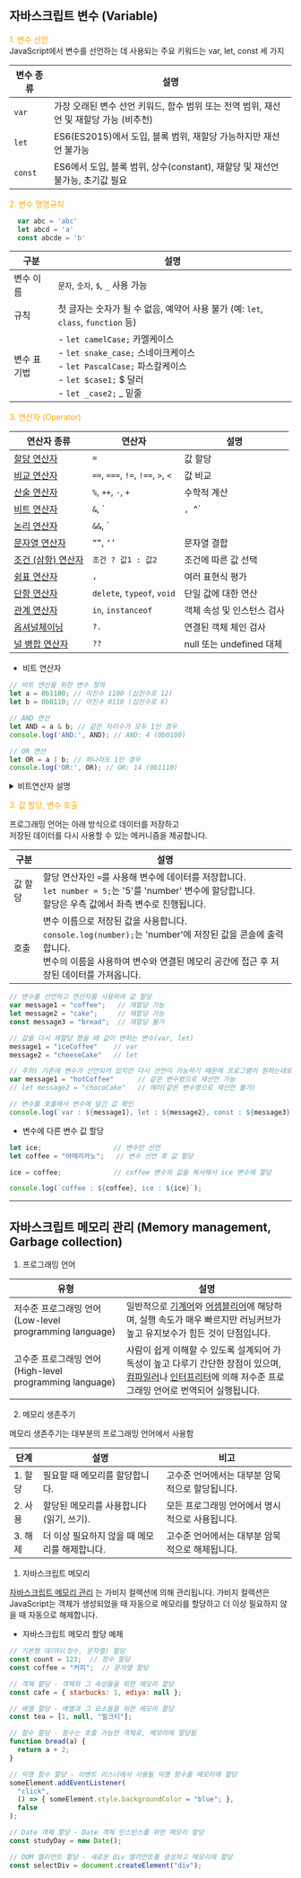 
## 자바스크립트 변수 (Variable)

  <span style="color: orange;">1. 변수 선언</span>  
  JavaScript에서 변수를 선언하는 데 사용되는 주요 키워드는 var, let, const 세 가지

  | 변수 종류 | 설명  |
  |---------|------|
  | `var`     | 가장 오래된 변수 선언 키워드, 함수 범위 또는 전역 범위, 재선언 및 재할당 가능 (비추천) |
  | `let`     | ES6(ES2015)에서 도입, 블록 범위, 재할당 가능하지만 재선언 불가능     |
  | `const`   | ES6에서 도입, 블록 범위, 상수(constant), 재할당 및 재선언 불가능, 초기값 필요 |

  <span style="color: orange;">2. 변수 명명규칙</span>  

```js
  var abc = 'abc'
  let abcd = 'a'
  const abcde = 'b'
```


  | 구분 | 설명 |
  |-----|-----|
  | 변수 이름   | `문자`, `숫자`, `$`, `_` 사용 가능 |
  | 규칙       | 첫 글자는 숫자가 될 수 없음, 예약어 사용 불가 (예: `let`, `class`, `function` 등) |
  | 변수 표기법  | - `let camelCase;` 카멜케이스<br>- `let snake_case;` 스네이크케이스<br>- `let PascalCase;` 파스칼케이스<br>- `let $case1;`     $ 달러<br>- `let _case2;`     _ 밑줄 |

  <span style="color: orange;">3. 연산자 (Operator)</span>  

  | 연산자 종류 | 연산자 | 설명 |
  | -------- | ---- | ---- |
  | [할당 연산자](https://developer.mozilla.org/ko/docs/Web/JavaScript/Guide/Expressions_and_operators#%ED%95%A0%EB%8B%B9_%EC%97%B0%EC%82%B0%EC%9E%90) | `=` | 값 할당 |
  | [비교 연산자](https://developer.mozilla.org/ko/docs/Web/JavaScript/Guide/Expressions_and_operators#%EB%B9%84%EA%B5%90_%EC%97%B0%EC%82%B0%EC%9E%90) | `==`, `===`, `!=`, `!==`, `>`, `<` | 값 비교 |
  | [산술 연산자](https://developer.mozilla.org/ko/docs/Web/JavaScript/Guide/Expressions_and_operators#%EC%82%B0%EC%88%A0_%EC%97%B0%EC%82%B0%EC%9E%90) | `%`, `++`, `-`, `+` | 수학적 계산 |
  | [비트 연산자](https://developer.mozilla.org/ko/docs/Web/JavaScript/Guide/Expressions_and_operators#%EB%B9%84%ED%8A%B8_%EC%97%B0%EC%82%B0%EC%9E%90) | `&`, `|`, `^` | 비트 단위 연산 |
  | [논리 연산자](https://developer.mozilla.org/ko/docs/Web/JavaScript/Guide/Expressions_and_operators#%EB%85%BC%EB%A6%AC_%EC%97%B0%EC%82%B0%EC%9E%90) | `&&`, `||`, `!` | 논리적 조건 판단 |
  | [문자열 연산자](https://developer.mozilla.org/ko/docs/Web/JavaScript/Guide/Expressions_and_operators#%EB%AC%B8%EC%9E%90%EC%97%B4_%EC%97%B0%EC%82%B0%EC%9E%90) | `“”`, `‘’` | 문자열 결합 |
  | [조건 (삼항) 연산자](https://developer.mozilla.org/ko/docs/Web/JavaScript/Guide/Expressions_and_operators#%EC%A1%B0%EA%B1%B4_%EC%82%BC%ED%95%AD_%EC%97%B0%EC%82%B0%EC%9E%90) | `조건 ? 값1 : 값2` | 조건에 따른 값 선택 |
  | [쉼표 연산자](https://developer.mozilla.org/ko/docs/Web/JavaScript/Guide/Expressions_and_operators#%EC%89%BC%ED%91%9C_%EC%97%B0%EC%82%B0%EC%9E%90) | `,` | 여러 표현식 평가 |
  | [단항 연산자](https://developer.mozilla.org/ko/docs/Web/JavaScript/Guide/Expressions_and_operators#%EB%8B%A8%ED%95%AD_%EC%97%B0%EC%82%B0%EC%9E%90) | `delete`, `typeof`, `void` | 단일 값에 대한 연산 |
  | [관계 연산자](https://developer.mozilla.org/ko/docs/Web/JavaScript/Guide/Expressions_and_operators#%EA%B4%80%EA%B3%84_%EC%97%B0%EC%82%B0%EC%9E%90) | `in`, `instanceof` | 객체 속성 및 인스턴스 검사 |
  | [옵셔널체이닝](https://developer.mozilla.org/ko/docs/Web/JavaScript/Reference/Operators/Optional_chaining) | `?.` | 연결된 객체 체인 검사 |
  | [널 병합 연산자](https://developer.mozilla.org/ko/docs/Web/JavaScript/Reference/Operators/Nullish_coalescing) | `??` | null 또는 undefined 대체 |

- 비트 연산자
  
```js
// 비트 연산을 위한 변수 정의
let a = 0b1100; // 이진수 1100 (십진수로 12)
let b = 0b0110; // 이진수 0110 (십진수로 6)

// AND 연산
let AND = a & b; // 같은 자리수가 모두 1인 경우
console.log('AND:', AND); // AND: 4 (0b0100)

// OR 연산
let OR = a | b; // 하나라도 1인 경우
console.log('OR:', OR); // OR: 14 (0b1110)
```

<details>
<summary>비트연산자 설명</summary>

정수를 이진수 단위로 연산합니다.

비트 AND (&) 연산자: 두 정수의 이진 표현에서 같은 위치에 있는 비트가 모두 1일 경우에만 결과의 해당 비트를 1로 설정합니다.

예시: a & b
a = 0b1100는 이진수로 1100 (십진수로 12) 입니다.
b = 0b0110는 이진수로 0110 (십진수로 6) 입니다.
a & b = 0b0100는 이진수로 0100 (십진수로 4) 입니다.
비트 OR (|) 연산자: 두 정수의 이진 표현에서 적어도 하나의 비트가 1이면 결과의 해당 비트를 1로 설정합니다.

예시: a | b
a = 0b1100는 이진수로 1100 (십진수로 12) 입니다.
b = 0b0110는 이진수로 0110 (십진수로 6) 입니다.
a | b = 0b1110는 이진수로 1110 (십진수로 14) 입니다.

</details>

<span style="color: orange;">3. 값 할당, 변수 호출</span>  

프로그래밍 언어는 아래 방식으로 데이터를 저장하고 <br/> 저장된 데이터를 다시 사용할 수 있는 메커니즘을 제공합니다.

| 구분 | 설명 |
|-----|-----|
| 값 할당 | 할당 연산자인 `=`를 사용해 변수에 데이터를 저장합니다. <br/>`let number = 5;`는 '5'를 'number' 변수에 할당합니다. <br/>할당은 우측 값에서 좌측 변수로 진행됩니다. |
| 호출   | 변수 이름으로 저장된 값을 사용합니다.<br/>`console.log(number);`는 'number'에 저장된 값을 콘솔에 출력합니다.<br/>변수의 이름을 사용하여 변수와 연결된 메모리 공간에 접근 후 저장된 데이터를 가져옵니다. |

```js
// 변수를 선언하고 연산자를 사용하여 값 할당
var message1 = "coffee";   // 재할당 가능
let message2 = "cake";     // 재할당 가능
const message3 = "bread";  // 재할당 불가

// 값을 다시 재할당 했을 때 값이 변하는 변수(var, let)
message1 = "iceCoffee"    // var
message2 = "cheeseCake"   // let

// 주의) 기존에 변수가 선언되어 있지만 다시 선언이 가능하기 떄문에 프로그램이 원하는대로 동작하지 않을 가능성이 높음
var message1 = "hotCoffee"      // 같은 변수명으로 재선언 가능
// let message2 = "chocoCake"   // 에러(같은 변수명으로 재선언 불가)

// 변수를 호출해서 변수에 담긴 값 확인
console.log(`var : ${message1}, let : ${message2}, const : ${message3}`);
```

- 변수에 다른 변수 값 할당      
```js
let ice;                  // 변수만 선언
let coffee = "아메리카노";   // 변수 선언 후 값 할당

ice = coffee;             // coffee 변수의 값을 복사해서 ice 변수에 할당

console.log(`coffee : ${coffee}, ice : ${ice}`);
```

***

## 자바스크립트 메모리 관리 (Memory management, Garbage collection)

1. 프로그래밍 언어

| 유형 | 설명 |
|------|------|
| 저수준 프로그래밍 언어 (Low-level programming language) | 일반적으로 [기계어](https://ko.wikipedia.org/wiki/%EA%B8%B0%EA%B3%84%EC%96%B4)와 [어셈블리어](https://ko.wikipedia.org/wiki/%EC%96%B4%EC%85%88%EB%B8%94%EB%A6%AC%EC%96%B4)에 해당하며, 실행 속도가 매우 빠르지만 러닝커브가 높고 유지보수가 힘든 것이 단점입니다. |
| 고수준 프로그래밍 언어 (High-level programming language) | 사람이 쉽게 이해할 수 있도록 설계되어 가독성이 높고 다루기 간단한 장점이 있으며, [컴파일러](https://ko.wikipedia.org/wiki/%EC%BB%B4%ED%8C%8C%EC%9D%BC%EB%9F%AC)나 [인터프리터](https://ko.wikipedia.org/wiki/%EC%9D%B8%ED%84%B0%ED%94%84%EB%A6%AC%ED%84%B0)에 의해 저수준 프로그래밍 언어로 번역되어 실행됩니다. |

2. 메모리 생존주기

메모리 생존주기는 대부분의 프로그래밍 언어에서 사용함

| 단계 | 설명 | 비고 |
|------|------|------|
| 1. 할당 | 필요할 때 메모리를 할당합니다. | 고수준 언어에서는 대부분 암묵적으로 할당됩니다. |
| 2. 사용 | 할당된 메모리를 사용합니다 (읽기, 쓰기). | 모든 프로그래밍 언어에서 명시적으로 사용됩니다. |
| 3. 해제 | 더 이상 필요하지 않을 때 메모리를 해제합니다. | 고수준 언어에서는 대부분 암묵적으로 해제됩니다. |

1. 자바스크립트 메모리

[자바스크립트 메모리 관리](https://developer.mozilla.org/ko/docs/Web/JavaScript/Memory_management) 는 가비지 컬렉션에 의해 관리됩니다. 가비지 컬렉션은 JavaScript는 객체가 생성되었을 때 자동으로 메모리를 할당하고 더 이상 필요하지 않을 때 자동으로 해제합니다.

- 자바스크립트 메모리 할당 예제

```js
// 기본형 데이터(정수, 문자열) 할당
const count = 123;  // 정수 할당
const coffee = "커피";  // 문자열 할당

// 객체 할당 - 객체와 그 속성들을 위한 메모리 할당
const cafe = { starbucks: 1, ediya: null };

// 배열 할당 - 배열과 그 요소들을 위한 메모리 할당
const tea = [1, null, "밀크티"];

// 함수 할당 - 함수는 호출 가능한 객체로, 메모리에 할당됨
function bread(a) {
  return a + 2;
}

// 익명 함수 할당 - 이벤트 리스너에서 사용될 익명 함수를 메모리에 할당
someElement.addEventListener(
  "click",
  () => { someElement.style.backgroundColor = "blue"; },
  false
);

// Date 객체 할당 - Date 객체 인스턴스를 위한 메모리 할당
const studyDay = new Date();

// DOM 엘리먼트 할당 - 새로운 div 엘리먼트를 생성하고 메모리에 할당
const selectDiv = document.createElement("div");

```